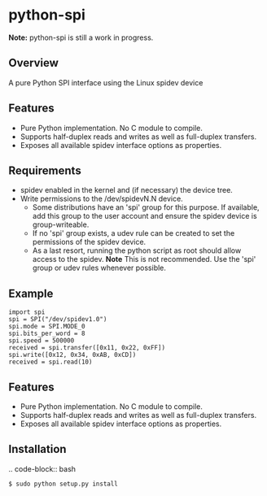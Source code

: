 # python-spi

**Note:** python-spi is still a work in progress.

## Overview

A pure Python SPI interface using the Linux spidev device

## Features

- Pure Python implementation. No C module to compile.
- Supports half-duplex reads and writes as well as full-duplex transfers.
- Exposes all available spidev interface options as properties.

## Requirements

- spidev enabled in the kernel and (if necessary) the device tree.
- Write permissions to the /dev/spidevN.N device.
  - Some distributions have an 'spi' group for this purpose. If available, add this group to the user account and ensure the spidev device is group-writeable.
  - If no 'spi' group exists, a udev rule can be created to set the permissions of the spidev device.
  - As a last resort, running the python script as root should allow access to the spidev. **Note** This is not recommended. Use the 'spi' group or udev rules whenever possible.

## Example

    import spi
    spi = SPI("/dev/spidev1.0")
    spi.mode = SPI.MODE_0
    spi.bits_per_word = 8
    spi.speed = 500000
    received = spi.transfer([0x11, 0x22, 0xFF])
    spi.write([0x12, 0x34, 0xAB, 0xCD])
    received = spi.read(10)

## Features

- Pure Python implementation. No C module to compile.
- Supports half-duplex reads and writes as well as full-duplex transfers.
- Exposes all available spidev interface options as properties.

## Installation

.. code-block:: bash

    $ sudo python setup.py install

